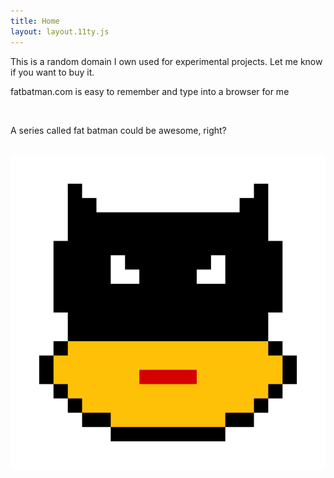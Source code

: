 ```yaml
---
title: Home
layout: layout.11ty.js
---
```


<div class="nes-container is-rounded">
  <p>This is a random domain I own used for experimental projects. Let me know if you want to buy it.</p>
  <p>fatbatman.com is easy to remember and type into a browser for me</p>
</div>
<br/>
<div class="batman-talk-div">
    <div class="nes-balloon from-left">
      <p>A series called fat batman could be awesome, right?</p>
    </div></br>
    <img class="batman-talk" src="/images/fbatman.png"/>

</div>